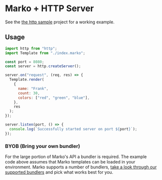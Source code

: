 # Marko + HTTP Server

See the [the http sample](https://github.com/marko-js/examples/tree/master/examples/vite-http)
project for a working example.

## Usage

```js
import http from "http";
import Template from "./index.marko";

const port = 8080;
const server = http.createServer();

server.on("request", (req, res) => {
  Template.render(
    {
      name: "Frank",
      count: 30,
      colors: ["red", "green", "blue"],
    },
    res
  );
});

server.listen(port, () => {
  console.log(`Successfully started server on port ${port}`);
});
```

### BYOB (Bring your own bundler)

For the large portion of Marko's API a bundler is required. The example code above assumes that Marko templates can be loaded in your environment.
Marko supports a number of bundlers, [take a look through our supported bundlers](https://markojs.com/docs/bundler-integrations-overview/) and pick what works best for you.
